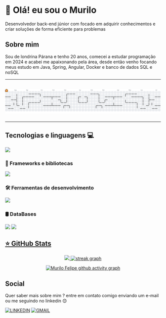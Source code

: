 # 👋 Olá! eu sou o Murilo
<p align="left">
Desenvolvedor back-end júnior com focado em adquirir conhecimentos e criar soluções de forma eficiente para problemas 
</p>

## Sobre mim
Sou de londrina Párana e tenho 20 anos, comecei a estudar programação em 2024 e acabei me apaixonando pela área, desde então venho focando meus estudo
em Java, Spring, Angular, Docker e banco de dados SQL e noSQL

---
<br>

<picture>
  <source media="(prefers-color-scheme: dark)" srcset="https://raw.githubusercontent.com/MuriloFelipe-S/MuriloFelipe-S/output/pacman-contribution-graph-dark.svg">
  <source media="(prefers-color-scheme: light)" srcset="https://raw.githubusercontent.com/MuriloFelipe-S/MuriloFelipe-S/output/pacman-contribution-graph.svg">
  <img alt="pacman contribution graph" src="https://raw.githubusercontent.com/MuriloFelipe-S/MuriloFelipe-S/output/pacman-contribution-graph.svg">
</picture>

###
---
 
## Tecnologias e linguagens 💻
<img src="https://skillicons.dev/icons?i=java,js,html,css" />

### 🚀 Frameworks e bibliotecas
<img src="https://skillicons.dev/icons?i=spring,angular" />

### 🛠️ Ferramentas de desenvolvimento
<img src="https://skillicons.dev/icons?i=idea,vscode,postman,github,docker,git" />

### 🛢️ DataBases
<img src="https://skillicons.dev/icons?i=mysql,postgres,mongo" />

<a href="https://github.com/MuriloFelipe-S">
<img height="180em" src="https://github-readme-stats.vercel.app/api/top-langs/?username=MuriloFelipe-S&layout=compact&langs_count=6&theme=tokyonight"/>

## ⭐ GitHub Stats
<div align="center">
  
  <img height="180em" src="https://github-readme-stats.vercel.app/api?username=MuriloFelipe-S&theme=tokyonight&hide_border=true&include_all_commits=false&count_private=false"/>
  
  <img height="180em" src="https://github-readme-streak-stats.herokuapp.com/?user=MuriloFelipe-S&theme=tokyonight&hide_border=true&date_format=M%20j%5B,%20Y%5D" height="156" alt="streak graph"/>
  
  [![Murilo Felipe github activity graph](https://github-readme-activity-graph.vercel.app/graph?username=MuriloFelipe-S&bg_color=0d1117&color=c535d0&line=d1056c&point=d1056c&area=true&area_color=d1056c&hide_border=true)](https://github.com/ashutosh00710/github-readme-activity-graph)
  
</div>
  
## Social
 Quer saber mais sobre mim ? entre em contato comigo enviando um e-mail ou me seguindo no linkedin 😊
 
[![LINKEDIN](https://go-skill-icons.vercel.app/api/icons?i=linkedin)](https://www.linkedin.com/in/murilofelipe/)
[![GMAIL](https://skillicons.dev/icons?i=gmail)](mailto:felipemurilo6@gmail.com)

